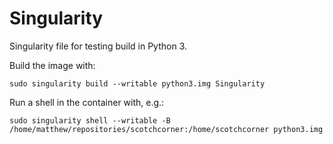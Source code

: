 # Singularity

Singularity file for testing build in Python 3.

Build the image with:

```
sudo singularity build --writable python3.img Singularity
```

Run a shell in the container with, e.g.:

```
sudo singularity shell --writable -B /home/matthew/repositories/scotchcorner:/home/scotchcorner python3.img
```
